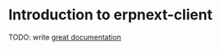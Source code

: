 # Introduction to erpnext-client

TODO: write [great documentation](http://jacobian.org/writing/what-to-write/)
